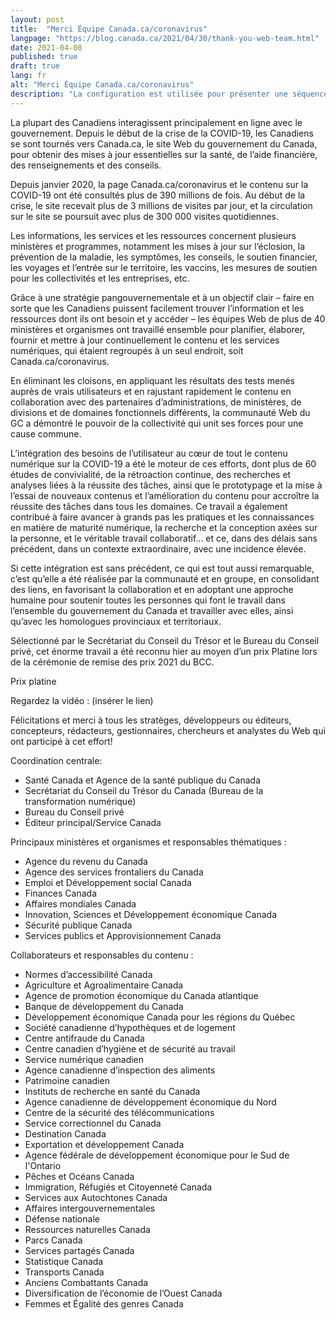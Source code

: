 ```yaml
---
layout: post
title:  "Merci Équipe Canada.ca/coronavirus"
langpage: "https://blog.canada.ca/2021/04/30/thank-you-web-team.html"
date: 2021-04-08
published: true
draft: true
lang: fr
alt: "Merci Équipe Canada.ca/coronavirus"
description: "La configuration est utilisée pour présenter une séquence de questions simples qui mènent à la réponse dont les personnes ont besoin pour poursuivre leur tâche ou l’achever."
---
```

La plupart des Canadiens interagissent principalement en ligne avec le gouvernement. Depuis le début de la crise de la COVID-19, les Canadiens se sont tournés vers Canada.ca, le site Web du gouvernement du Canada, pour obtenir des mises à jour essentielles sur la santé, de l’aide financière, des renseignements et des conseils. 

Depuis janvier 2020, la page Canada.ca/coronavirus et le contenu sur la COVID-19 ont été consultés plus de 390 millions de fois. Au début de la crise, le site recevait plus de 3 millions de visites par jour, et la circulation sur le site se poursuit avec plus de 300 000 visites quotidiennes.

Les informations, les services et les ressources concernent plusieurs ministères et programmes, notamment les mises à jour sur l’éclosion, la prévention de la maladie, les symptômes, les conseils, le soutien financier, les voyages et l’entrée sur le territoire, les vaccins, les mesures de soutien pour les collectivités et les entreprises, etc. 

Grâce à une stratégie pangouvernementale et à un objectif clair – faire en sorte que les Canadiens puissent facilement trouver l’information et les ressources dont ils ont besoin et y accéder – les équipes Web de plus de 40 ministères et organismes ont travaillé ensemble pour planifier, élaborer, fournir et mettre à jour continuellement le contenu et les services numériques, qui étaient regroupés à un seul endroit, soit Canada.ca/coronavirus. 

En éliminant les cloisons, en appliquant les résultats des tests menés auprès de vrais utilisateurs et en rajustant rapidement le contenu en collaboration avec des partenaires d’administrations, de ministères, de divisions et de domaines fonctionnels différents, la communauté Web du GC a démontré le pouvoir de la collectivité qui unit ses forces pour une cause commune. 

L’intégration des besoins de l’utilisateur au cœur de tout le contenu numérique sur la COVID-19 a été le moteur de ces efforts, dont plus de 60 études de convivialité, de la rétroaction continue, des recherches et analyses liées à la réussite des tâches, ainsi que le prototypage et la mise à l’essai de nouveaux contenus et l’amélioration du contenu pour accroître la réussite des tâches dans tous les domaines. Ce travail a également contribué à faire avancer à grands pas les pratiques et les connaissances en matière de maturité numérique, la recherche et la conception axées sur la personne, et le véritable travail collaboratif... et ce, dans des délais sans précédent, dans un contexte extraordinaire, avec une incidence élevée. 

Si cette intégration est sans précédent, ce qui est tout aussi remarquable, c’est qu’elle a été réalisée par la communauté et en groupe, en consolidant des liens, en favorisant la collaboration et en adoptant une approche humaine pour soutenir toutes les personnes qui font le travail dans l’ensemble du gouvernement du Canada et travailler avec elles, ainsi qu’avec les homologues provinciaux et territoriaux.

Sélectionné par le Secrétariat du Conseil du Trésor et le Bureau du Conseil privé, cet énorme travail a été reconnu hier au moyen d’un prix Platine lors de la cérémonie de remise des prix 2021 du BCC. 

Prix platine

Regardez la vidéo : (insérer le lien)

Félicitations et merci à tous les stratèges, développeurs ou éditeurs, concepteurs, rédacteurs, gestionnaires, chercheurs et analystes du Web qui ont participé à cet effort!

Coordination centrale:
*	Santé Canada et Agence de la santé publique du Canada
*	Secrétariat du Conseil du Trésor du Canada (Bureau de la transformation numérique)
*	Bureau du Conseil privé
*	Éditeur principal/Service Canada

Principaux ministères et organismes et responsables thématiques :
*	Agence du revenu du Canada
*	Agence des services frontaliers du Canada
*	Emploi et Développement social Canada	
*	Finances Canada
*	Affaires mondiales Canada
*	Innovation, Sciences et Développement économique Canada
*	Sécurité publique Canada
*	Services publics et Approvisionnement Canada

Collaborateurs et responsables du contenu :
*	Normes d’accessibilité Canada
*	Agriculture et Agroalimentaire Canada
*	Agence de promotion économique du Canada atlantique
*	Banque de développement du Canada
*	Développement économique Canada pour les régions du Québec
*	Société canadienne d’hypothèques et de logement
*	Centre antifraude du Canada
*	Centre canadien d’hygiène et de sécurité au travail 
*	Service numérique canadien
*	Agence canadienne d’inspection des aliments
*	Patrimoine canadien
*	Instituts de recherche en santé du Canada
*	Agence canadienne de développement économique du Nord
*	Centre de la sécurité des télécommunications
*	Service correctionnel du Canada
*	Destination Canada
*	Exportation et développement Canada
*	Agence fédérale de développement économique pour le Sud de l'Ontario
*	Pêches et Océans Canada
*	Immigration, Réfugiés et Citoyenneté Canada
*	Services aux Autochtones Canada
*	Affaires intergouvernementales
*	Défense nationale
*	Ressources naturelles Canada
*	Parcs Canada
*	Services partagés Canada
*	Statistique Canada
*	Transports Canada
*	Anciens Combattants Canada
*	Diversification de l’économie de l’Ouest Canada
*	Femmes et Égalité des genres Canada
